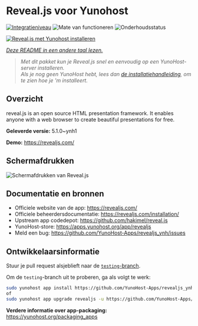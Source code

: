 <!--
NB: Deze README is automatisch gegenereerd door <https://github.com/YunoHost/apps/tree/master/tools/readme_generator>
Hij mag NIET handmatig aangepast worden.
-->

# Reveal.js voor Yunohost

[![Integratieniveau](https://apps.yunohost.org/badge/integration/revealjs)](https://ci-apps.yunohost.org/ci/apps/revealjs/)
![Mate van functioneren](https://apps.yunohost.org/badge/state/revealjs)
![Onderhoudsstatus](https://apps.yunohost.org/badge/maintained/revealjs)

[![Reveal.js met Yunohost installeren](https://install-app.yunohost.org/install-with-yunohost.svg)](https://install-app.yunohost.org/?app=revealjs)

*[Deze README in een andere taal lezen.](./ALL_README.md)*

> *Met dit pakket kun je Reveal.js snel en eenvoudig op een YunoHost-server installeren.*  
> *Als je nog geen YunoHost hebt, lees dan [de installatiehandleiding](https://yunohost.org/install), om te zien hoe je 'm installeert.*

## Overzicht

reveal.js is an open source HTML presentation framework. It enables anyone with a web browser to create beautiful presentations for free.


**Geleverde versie:** 5.1.0~ynh1

**Demo:** <https://revealjs.com/>

## Schermafdrukken

![Schermafdrukken van Reveal.js](./doc/screenshots/example.jpg)

## Documentatie en bronnen

- Officiele website van de app: <https://revealjs.com/>
- Officiele beheerdersdocumentatie: <https://revealjs.com/installation/>
- Upstream app codedepot: <https://github.com/hakimel/reveal.js>
- YunoHost-store: <https://apps.yunohost.org/app/revealjs>
- Meld een bug: <https://github.com/YunoHost-Apps/revealjs_ynh/issues>

## Ontwikkelaarsinformatie

Stuur je pull request alsjeblieft naar de [`testing`-branch](https://github.com/YunoHost-Apps/revealjs_ynh/tree/testing).

Om de `testing`-branch uit te proberen, ga als volgt te werk:

```bash
sudo yunohost app install https://github.com/YunoHost-Apps/revealjs_ynh/tree/testing --debug
of
sudo yunohost app upgrade revealjs -u https://github.com/YunoHost-Apps/revealjs_ynh/tree/testing --debug
```

**Verdere informatie over app-packaging:** <https://yunohost.org/packaging_apps>
